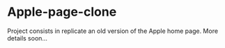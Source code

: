 # Apple-page-clone
Project consists in replicate an old version of the Apple home page. More details soon...
